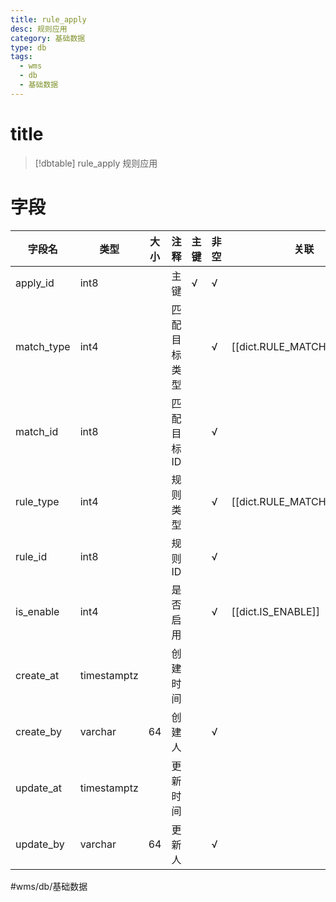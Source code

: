 ```yaml
---
title: rule_apply
desc: 规则应用
category: 基础数据
type: db
tags:
  - wms
  - db
  - 基础数据
---
```


# title
>[!dbtable] rule_apply
> 规则应用

# 字段
| 字段名 | 类型 | 大小 | 注释 | 主键 | 非空 | 关联 |
| --- | --- | --- | --- | --- | --- | --- |
| apply_id | int8 |  | 主键 | √ | √ |  |
| match_type | int4 |  | 匹配目标类型 |  | √ | [[dict.RULE_MATCH_TYPE]] |
| match_id | int8 |  | 匹配目标ID |  | √ |  |
| rule_type | int4 |  | 规则类型 |  | √ | [[dict.RULE_MATCH_TARGET]] |
| rule_id | int8 |  | 规则ID |  | √ |  |
| is_enable | int4 |  | 是否启用 |  | √ | [[dict.IS_ENABLE]] |
| create_at | timestamptz |  | 创建时间 |  |  |  |
| create_by | varchar | 64 | 创建人 |  | √ |  |
| update_at | timestamptz |  | 更新时间 |  |  |  |
| update_by | varchar | 64 | 更新人 |  | √ |  |
#wms/db/基础数据

